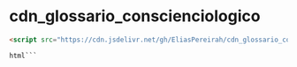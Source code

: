 # cdn_glossario_conscienciologico
```html
<script src="https://cdn.jsdelivr.net/gh/EliasPereirah/cdn_glossario_conscienciologico@main/tooltip_conscienciologico.js" type="372bf046ffb942f9424bbb9c-text/javascript"></script>

html```
